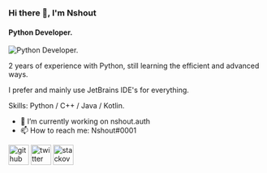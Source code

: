 ### Hi there 👋, I'm Nshout
#### Python Developer.
![Python Developer.](https://cdn.discordapp.com/attachments/1010909991147929613/1013458867759370290/Banner1.png?size=4096)

2 years of experience with Python, still learning the efficient and advanced ways.

I prefer and mainly use JetBrains IDE's for everything.

Skills: Python / C++ / Java / Kotlin.

- 🔭 I’m currently working on nshout.auth 
- 📫 How to reach me: Nshout#0001 


[<img src='https://cdn.jsdelivr.net/npm/simple-icons@3.0.1/icons/github.svg' alt='github' height='40'>](https://github.com/Nshout)  [<img src='https://cdn.jsdelivr.net/npm/simple-icons@3.0.1/icons/twitter.svg' alt='twitter' height='40'>](https://twitter.com/nshout99)  [<img src='https://cdn.jsdelivr.net/npm/simple-icons@3.0.1/icons/stackoverflow.svg' alt='stackoverflow' height='40'>](https://stackoverflow.com/users/17323149)  

